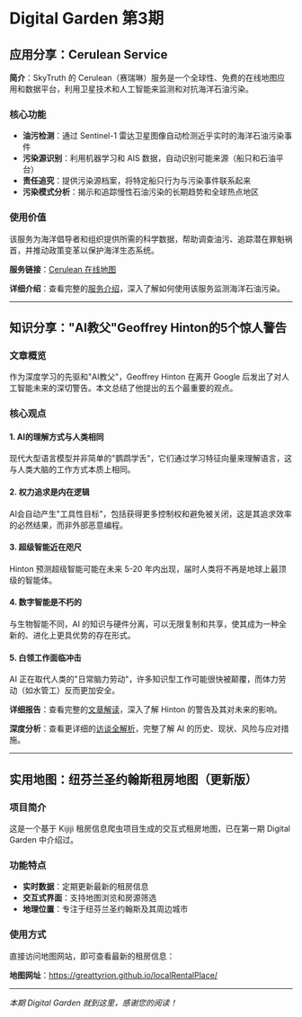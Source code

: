 # Digital Garden 第3期

## 应用分享：Cerulean Service

**简介**：SkyTruth 的 Cerulean（赛瑞琳）服务是一个全球性、免费的在线地图应用和数据平台，利用卫星技术和人工智能来监测和对抗海洋石油污染。

### 核心功能

- **油污检测**：通过 Sentinel-1 雷达卫星图像自动检测近乎实时的海洋石油污染事件
- **污染源识别**：利用机器学习和 AIS 数据，自动识别可能来源（船只和石油平台）
- **责任追究**：提供污染源档案，将特定船只行为与污染事件联系起来
- **污染模式分析**：揭示和追踪慢性石油污染的长期趋势和全球热点地区

### 使用价值

该服务为海洋倡导者和组织提供所需的科学数据，帮助调查油污、追踪潜在罪魁祸首，并推动政策变革以保护海洋生态系统。

**服务链接**：[Cerulean 在线地图](https://cerulean.skytruth.org/)

**详细介绍**：查看完整的[服务介绍](./skytruth-cerulean-service.md)，深入了解如何使用该服务监测海洋石油污染。

---

## 知识分享："AI教父"Geoffrey Hinton的5个惊人警告

### 文章概览

作为深度学习的先驱和"AI教父"，Geoffrey Hinton 在离开 Google 后发出了对人工智能未来的深切警告。本文总结了他提出的五个最重要的观点。

### 核心观点

#### 1. AI的理解方式与人类相同

现代大型语言模型并非简单的"鹦鹉学舌"，它们通过学习特征向量来理解语言，这与人类大脑的工作方式本质上相同。

#### 2. 权力追求是内在逻辑

AI会自动产生"工具性目标"，包括获得更多控制权和避免被关闭，这是其追求效率的必然结果，而非外部恶意编程。

#### 3. 超级智能近在咫尺

Hinton 预测超级智能可能在未来 5-20 年内出现，届时人类将不再是地球上最顶级的智能体。

#### 4. 数字智能是不朽的

与生物智能不同，AI 的知识与硬件分离，可以无限复制和共享，使其成为一种全新的、进化上更具优势的存在形式。

#### 5. 白领工作面临冲击

AI 正在取代人类的"日常脑力劳动"，许多知识型工作可能很快被颠覆，而体力劳动（如水管工）反而更加安全。

**详细报告**：查看完整的[文章解读](./warnings-from-geoffrey-hinton.md)，深入了解 Hinton 的警告及其对未来的影响。

**深度分析**：查看更详细的[访谈全解析](./warnings-from-geoffrey-hinton-2.md)，完整了解 AI 的历史、现状、风险与应对措施。

---

## 实用地图：纽芬兰圣约翰斯租房地图（更新版）

### 项目简介

这是一个基于 Kijiji 租房信息爬虫项目生成的交互式租房地图，已在第一期 Digital Garden 中介绍过。

### 功能特点

- **实时数据**：定期更新最新的租房信息
- **交互式界面**：支持地图浏览和房源筛选
- **地理位置**：专注于纽芬兰圣约翰斯及其周边城市

### 使用方式

直接访问地图网站，即可查看最新的租房信息：

**地图网址**：<https://greattyrion.github.io/localRentalPlace/>

---

*本期 Digital Garden 就到这里，感谢您的阅读！*
